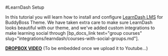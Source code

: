 #LearnDash Setup

In this tutorial you will learn how to install and configure [LearnDash LMS](https://getdpd.com/cart/hoplink/14394?referrer=56whuq1wlakosg0k4) for BuddyBoss Theme. We have taken extra care to make sure LearnDash looks beautiful with our theme, and we've added custom integrations to make learning social through [bp_docs_link text="group courses" slug="integrations/learndash/courses-with-social-groups.md"].

[**DROPBOX VIDEO**](https://www.dropbox.com/s/imzwjar6svyxux8/buddyboss-integrations-learndash-setup.mp4?raw=1)
(To be embedded once we upload it to Youtube...)